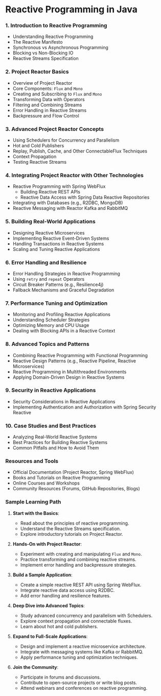 # Reactive Programming in Java

### 1. **Introduction to Reactive Programming**
- Understanding Reactive Programming
- The Reactive Manifesto
- Synchronous vs Asynchronous Programming
- Blocking vs Non-Blocking IO
- Reactive Streams Specification

### 2. **Project Reactor Basics**
- Overview of Project Reactor
- Core Components: `Flux` and `Mono`
- Creating and Subscribing to `Flux` and `Mono`
- Transforming Data with Operators
- Filtering and Combining Streams
- Error Handling in Reactive Streams
- Backpressure and Flow Control

### 3. **Advanced Project Reactor Concepts**
- Using Schedulers for Concurrency and Parallelism
- Hot and Cold Publishers
- Replay, Publish, Cache, and Other ConnectableFlux Techniques
- Context Propagation
- Testing Reactive Streams

### 4. **Integrating Project Reactor with Other Technologies**
- Reactive Programming with Spring WebFlux
    - Building Reactive REST APIs
    - Reactive Data Access with Spring Data Reactive Repositories
- Integrating with Databases (e.g., R2DBC, MongoDB)
- Reactive Messaging with Reactor Kafka and RabbitMQ

### 5. **Building Real-World Applications**
- Designing Reactive Microservices
- Implementing Reactive Event-Driven Systems
- Handling Transactions in Reactive Systems
- Scaling and Tuning Reactive Applications

### 6. **Error Handling and Resilience**
- Error Handling Strategies in Reactive Programming
- Using `retry` and `repeat` Operators
- Circuit Breaker Patterns (e.g., Resilience4j)
- Fallback Mechanisms and Graceful Degradation

### 7. **Performance Tuning and Optimization**
- Monitoring and Profiling Reactive Applications
- Understanding Scheduler Strategies
- Optimizing Memory and CPU Usage
- Dealing with Blocking APIs in a Reactive Context

### 8. **Advanced Topics and Patterns**
- Combining Reactive Programming with Functional Programming
- Reactive Design Patterns (e.g., Reactive Pipeline, Reactive Microservices)
- Reactive Programming in Multithreaded Environments
- Applying Domain-Driven Design in Reactive Systems

### 9. **Security in Reactive Applications**
- Security Considerations in Reactive Applications
- Implementing Authentication and Authorization with Spring Security Reactive

### 10. **Case Studies and Best Practices**
- Analyzing Real-World Reactive Systems
- Best Practices for Building Reactive Systems
- Common Pitfalls and How to Avoid Them

### Resources and Tools
- Official Documentation (Project Reactor, Spring WebFlux)
- Books and Tutorials on Reactive Programming
- Online Courses and Workshops
- Community Resources (Forums, GitHub Repositories, Blogs)

### Sample Learning Path

1. **Start with the Basics**:
    - Read about the principles of reactive programming.
    - Understand the Reactive Streams specification.
    - Explore introductory tutorials on Project Reactor.

2. **Hands-On with Project Reactor**:
    - Experiment with creating and manipulating `Flux` and `Mono`.
    - Practice transforming and combining reactive streams.
    - Implement error handling and backpressure strategies.

3. **Build a Sample Application**:
    - Create a simple reactive REST API using Spring WebFlux.
    - Integrate reactive data access using R2DBC.
    - Add error handling and resilience features.

4. **Deep Dive into Advanced Topics**:
    - Study advanced concurrency and parallelism with Schedulers.
    - Explore context propagation and connectable fluxes.
    - Learn about hot and cold publishers.

5. **Expand to Full-Scale Applications**:
    - Design and implement a reactive microservice architecture.
    - Integrate with messaging systems like Kafka or RabbitMQ.
    - Apply performance tuning and optimization techniques.

6. **Join the Community**:
    - Participate in forums and discussions.
    - Contribute to open-source projects or write blog posts.
    - Attend webinars and conferences on reactive programming.
